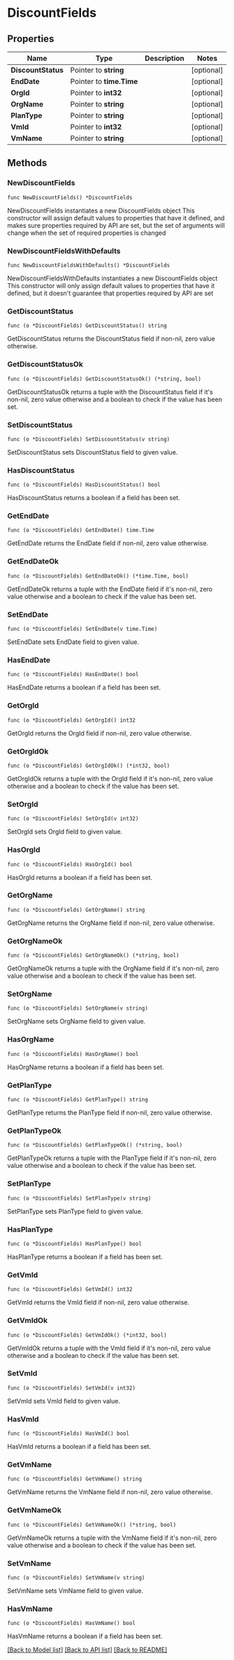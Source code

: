 # DiscountFields

## Properties

Name | Type | Description | Notes
------------ | ------------- | ------------- | -------------
**DiscountStatus** | Pointer to **string** |  | [optional] 
**EndDate** | Pointer to **time.Time** |  | [optional] 
**OrgId** | Pointer to **int32** |  | [optional] 
**OrgName** | Pointer to **string** |  | [optional] 
**PlanType** | Pointer to **string** |  | [optional] 
**VmId** | Pointer to **int32** |  | [optional] 
**VmName** | Pointer to **string** |  | [optional] 

## Methods

### NewDiscountFields

`func NewDiscountFields() *DiscountFields`

NewDiscountFields instantiates a new DiscountFields object
This constructor will assign default values to properties that have it defined,
and makes sure properties required by API are set, but the set of arguments
will change when the set of required properties is changed

### NewDiscountFieldsWithDefaults

`func NewDiscountFieldsWithDefaults() *DiscountFields`

NewDiscountFieldsWithDefaults instantiates a new DiscountFields object
This constructor will only assign default values to properties that have it defined,
but it doesn't guarantee that properties required by API are set

### GetDiscountStatus

`func (o *DiscountFields) GetDiscountStatus() string`

GetDiscountStatus returns the DiscountStatus field if non-nil, zero value otherwise.

### GetDiscountStatusOk

`func (o *DiscountFields) GetDiscountStatusOk() (*string, bool)`

GetDiscountStatusOk returns a tuple with the DiscountStatus field if it's non-nil, zero value otherwise
and a boolean to check if the value has been set.

### SetDiscountStatus

`func (o *DiscountFields) SetDiscountStatus(v string)`

SetDiscountStatus sets DiscountStatus field to given value.

### HasDiscountStatus

`func (o *DiscountFields) HasDiscountStatus() bool`

HasDiscountStatus returns a boolean if a field has been set.

### GetEndDate

`func (o *DiscountFields) GetEndDate() time.Time`

GetEndDate returns the EndDate field if non-nil, zero value otherwise.

### GetEndDateOk

`func (o *DiscountFields) GetEndDateOk() (*time.Time, bool)`

GetEndDateOk returns a tuple with the EndDate field if it's non-nil, zero value otherwise
and a boolean to check if the value has been set.

### SetEndDate

`func (o *DiscountFields) SetEndDate(v time.Time)`

SetEndDate sets EndDate field to given value.

### HasEndDate

`func (o *DiscountFields) HasEndDate() bool`

HasEndDate returns a boolean if a field has been set.

### GetOrgId

`func (o *DiscountFields) GetOrgId() int32`

GetOrgId returns the OrgId field if non-nil, zero value otherwise.

### GetOrgIdOk

`func (o *DiscountFields) GetOrgIdOk() (*int32, bool)`

GetOrgIdOk returns a tuple with the OrgId field if it's non-nil, zero value otherwise
and a boolean to check if the value has been set.

### SetOrgId

`func (o *DiscountFields) SetOrgId(v int32)`

SetOrgId sets OrgId field to given value.

### HasOrgId

`func (o *DiscountFields) HasOrgId() bool`

HasOrgId returns a boolean if a field has been set.

### GetOrgName

`func (o *DiscountFields) GetOrgName() string`

GetOrgName returns the OrgName field if non-nil, zero value otherwise.

### GetOrgNameOk

`func (o *DiscountFields) GetOrgNameOk() (*string, bool)`

GetOrgNameOk returns a tuple with the OrgName field if it's non-nil, zero value otherwise
and a boolean to check if the value has been set.

### SetOrgName

`func (o *DiscountFields) SetOrgName(v string)`

SetOrgName sets OrgName field to given value.

### HasOrgName

`func (o *DiscountFields) HasOrgName() bool`

HasOrgName returns a boolean if a field has been set.

### GetPlanType

`func (o *DiscountFields) GetPlanType() string`

GetPlanType returns the PlanType field if non-nil, zero value otherwise.

### GetPlanTypeOk

`func (o *DiscountFields) GetPlanTypeOk() (*string, bool)`

GetPlanTypeOk returns a tuple with the PlanType field if it's non-nil, zero value otherwise
and a boolean to check if the value has been set.

### SetPlanType

`func (o *DiscountFields) SetPlanType(v string)`

SetPlanType sets PlanType field to given value.

### HasPlanType

`func (o *DiscountFields) HasPlanType() bool`

HasPlanType returns a boolean if a field has been set.

### GetVmId

`func (o *DiscountFields) GetVmId() int32`

GetVmId returns the VmId field if non-nil, zero value otherwise.

### GetVmIdOk

`func (o *DiscountFields) GetVmIdOk() (*int32, bool)`

GetVmIdOk returns a tuple with the VmId field if it's non-nil, zero value otherwise
and a boolean to check if the value has been set.

### SetVmId

`func (o *DiscountFields) SetVmId(v int32)`

SetVmId sets VmId field to given value.

### HasVmId

`func (o *DiscountFields) HasVmId() bool`

HasVmId returns a boolean if a field has been set.

### GetVmName

`func (o *DiscountFields) GetVmName() string`

GetVmName returns the VmName field if non-nil, zero value otherwise.

### GetVmNameOk

`func (o *DiscountFields) GetVmNameOk() (*string, bool)`

GetVmNameOk returns a tuple with the VmName field if it's non-nil, zero value otherwise
and a boolean to check if the value has been set.

### SetVmName

`func (o *DiscountFields) SetVmName(v string)`

SetVmName sets VmName field to given value.

### HasVmName

`func (o *DiscountFields) HasVmName() bool`

HasVmName returns a boolean if a field has been set.


[[Back to Model list]](../README.md#documentation-for-models) [[Back to API list]](../README.md#documentation-for-api-endpoints) [[Back to README]](../README.md)


